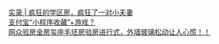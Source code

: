   
[实录 | 疯狂的学区房，疯狂了一对小夫妻](http://www.dianyue.me/archives/898/d08vyojovkirum4i/)  
[支付宝“小程序收藏”+游戏？](http://www.dianyue.me/archives/566/71qbovdgifeze4d3/)  
[网众验房金房玺座毛坯房验房进行式，外墙玻璃松动让人心慌！！](http://www.dianyue.me/archives/994/lyqb46b1dln9gz8i/)